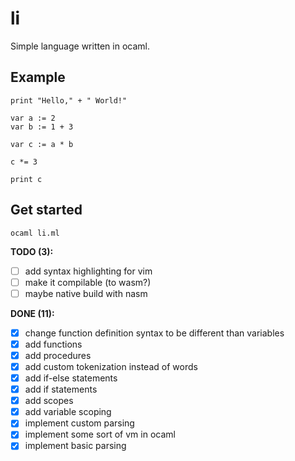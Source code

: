 # li

Simple language written in ocaml.

## Example

```
print "Hello," + " World!"

var a := 2
var b := 1 + 3

var c := a * b

c *= 3

print c
```

## Get started

```console
ocaml li.ml
```

<!-- TODOS -->

**TODO (3):**

- [ ] add syntax highlighting for vim
- [ ] make it compilable (to wasm?)
- [ ] maybe native build with nasm

**DONE (11):**

- [x] change function definition syntax to be different than variables
- [x] add functions
- [x] add procedures
- [x] add custom tokenization instead of words
- [x] add if-else statements
- [x] add if statements
- [x] add scopes
- [x] add variable scoping
- [x] implement custom parsing
- [x] implement some sort of vm in ocaml
- [x] implement basic parsing
<!-- ENDTODOS -->

